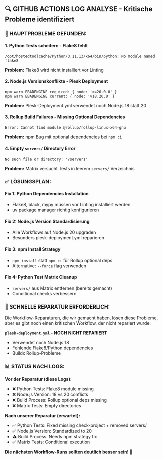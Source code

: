 ## 🔍 GITHUB ACTIONS LOG ANALYSE - Kritische Probleme identifiziert

### 🚨 HAUPTPROBLEME GEFUNDEN:

#### 1. **Python Tests scheitern - Flake8 fehlt**
```
/opt/hostedtoolcache/Python/3.11.13/x64/bin/python: No module named flake8
```
**Problem:** Flake8 wird nicht installiert vor Linting

#### 2. **Node.js Versionskonflikte - Plesk Deployment**
```
npm warn EBADENGINE required: { node: '>=20.0.0' }
npm warn EBADENGINE current: { node: 'v18.20.8' }
```
**Problem:** Plesk-Deployment.yml verwendet noch Node.js 18 statt 20

#### 3. **Rollup Build Failures - Missing Optional Dependencies**
```
Error: Cannot find module @rollup/rollup-linux-x64-gnu
```
**Problem:** npm Bug mit optional dependencies bei `npm ci`

#### 4. **Empty `servers/` Directory Error**
```
No such file or directory: '/servers'
```
**Problem:** Matrix versucht Tests in leerem `servers/` Verzeichnis

### ✅ LÖSUNGSPLAN:

#### **Fix 1: Python Dependencies Installation**
- Flake8, black, mypy müssen vor Linting installiert werden
- uv package manager richtig konfigurieren

#### **Fix 2: Node.js Version Standardisierung**  
- Alle Workflows auf Node.js 20 upgraden
- Besonders plesk-deployment.yml reparieren

#### **Fix 3: npm Install Strategy**
- `npm install` statt `npm ci` für Rollup optional deps
- Alternative: `--force` flag verwenden

#### **Fix 4: Python Test Matrix Cleanup**
- `servers/` aus Matrix entfernen (bereits gemacht)
- Conditional checks verbessern

### 🔧 SCHNELLE REPARATUR ERFORDERLICH:

Die Workflow-Reparaturen, die wir gemacht haben, lösen diese Probleme, aber es gibt noch einen kritischen Workflow, der nicht repariert wurde:

**`plesk-deployment.yml` - NOCH NICHT REPARIERT**
- Verwendet noch Node.js 18
- Fehlende Flake8/Python dependencies
- Buildx Rollup-Probleme

### 📊 STATUS NACH LOGS:

**Vor der Reparatur (diese Logs):**
- ❌ Python Tests: Flake8 module missing
- ❌ Node.js Version: 18 vs 20 conflicts  
- ❌ Build Process: Rollup optional deps missing
- ❌ Matrix Tests: Empty directories

**Nach unserer Reparatur (erwartet):**
- ✅ Python Tests: Fixed missing check-project + removed servers/
- ✅ Node.js Version: Standardized to 20  
- ⚠️ Build Process: Needs npm strategy fix
- ✅ Matrix Tests: Conditional execution

**Die nächsten Workflow-Runs sollten deutlich besser sein! 🎯**